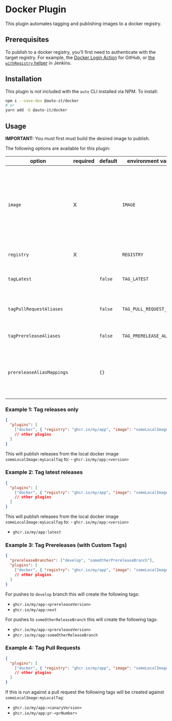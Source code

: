 # Docker Plugin

This plugin automates tagging and publishing images to a docker registry.

## Prerequisites

To publish to a docker registry, you'll first need to authenticate with the target registry. For example, the [Docker Login Action](https://github.com/docker/login-action) for GitHub, or [the `withRegistry` helper](https://www.jenkins.io/doc/book/pipeline/docker/#custom-registry) in Jenkins.

## Installation

This plugin is not included with the `auto` CLI installed via NPM. To install:

```bash
npm i --save-dev @auto-it/docker
# or
yarn add -D @auto-it/docker
```

## Usage

**IMPORTANT:** You must first must build the desired image to publish.

The following options are available for this plugin:

|option|required|default|environment variable|description|
|-|-|-|-|-|
| `image` | X | | `IMAGE` | The image ID, digest, or tag of the locally available image to tag and publish (must be built before this plugin is run) |
| `registry` | X | | `REGISTRY` | Docker registry to publish to |
| `tagLatest` | | `false` | `TAG_LATEST` | Tag latest release with `latest` tag |
| `tagPullRequestAliases` | | `false` | `TAG_PULL_REQUEST_ALIASES` | Tag pull requests with `pr-<number>` tag |
| `tagPrereleaseAliases` | | `false` | `TAG_PRERELEASE_ALIASES` | Tag prerelease branches
| `prereleaseAliasMappings` | | `{}` | | Tag prerelease branches with different names (e.g. `{"develop": "next"}`) |

### Example 1: Tag releases only
```json
{
  "plugins": [
    ["docker", { "registry": "ghcr.io/my/app", "image": "someLocalImage:myLocalTag" }]
    // other plugins
  ]
}
```

This will publish releases from the local docker image `someLocalImage:myLocalTag` to: - `ghcr.io/my/app:<version>`

### Example 2: Tag latest releases
```json
{
  "plugins": [
    ["docker", { "registry": "ghcr.io/my/app", "image": "someLocalImage:myLocalTag", "tagLatest": true }]
    // other plugins
  ]
}
```

This will publish releases from the local docker image `someLocalImage:myLocalTag` to: - `ghcr.io/my/app:<version>`
- `ghcr.io/my/app:latest`

### Example 3: Tag Prereleases (with Custom Tags)
```json
{
  "prereleaseBranches": ["develop", "someOtherPrereleaseBranch"],
  "plugins": [
    ["docker", { "registry": "ghcr.io/my/app", "image": "someLocalImage:myLocalTag", "tagPrereleaseAliases": true, "prereleaseAliasMapping": { "develop": "next" } }]
    // other plugins
  ]
}
```

For pushes to `develop` branch this will create the following tags:
- `ghcr.io/my/app:<prereleaseVersion>`
- `ghcr.io/my/app:next`

For pushes to `someOtherReleaseBranch` this will create the following tags:
- `ghcr.io/my/app:<prereleaseVersion>`
- `ghcr.io/my/app:someOtherReleaseBranch`

### Example 4: Tag Pull Requests
```json
{
  "plugins": [
    ["docker", { "registry": "ghcr.io/my/app", "image": "someLocalImage:myLocalTag", "tagPullRequestAliases": true }]
    // other plugins
  ]
}
```

If this is run against a pull request the following tags will be created against `someLocalImage:myLocalTag`:
- `ghcr.io/my/app:<canaryVersion>`
- `ghcr.io/my/app:pr-<prNumber>`
